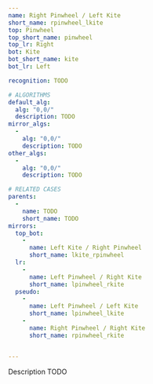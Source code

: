 ```yaml
---
name: Right Pinwheel / Left Kite
short_name: rpinwheel_lkite
top: Pinwheel
top_short_name: pinwheel
top_lr: Right
bot: Kite
bot_short_name: kite
bot_lr: Left

recognition: TODO

# ALGORITHMS
default_alg:
  alg: "0,0/"
  description: TODO
mirror_algs:
  -
    alg: "0,0/"
    description: TODO
other_algs:
  -
    alg: "0,0/"
    description: TODO

# RELATED CASES
parents:
  -
    name: TODO
    short_name: TODO
mirrors:
  top_bot:
    -
      name: Left Kite / Right Pinwheel
      short_name: lkite_rpinwheel
  lr:
    -
      name: Left Pinwheel / Right Kite
      short_name: lpinwheel_rkite
  pseudo:
    -
      name: Left Pinwheel / Left Kite
      short_name: lpinwheel_lkite
    -
      name: Right Pinwheel / Right Kite
      short_name: rpinwheel_rkite


---
```


Description TODO

